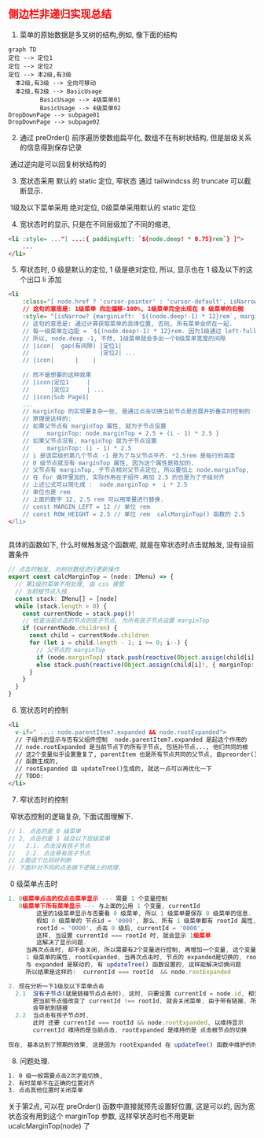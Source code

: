 ## <font color=red>侧边栏非递归实现总结</font>

1. 菜单的原始数据是多叉树的结构,例如, 像下面的结构

```mermaid
graph TD
定位 --> 定位1
定位 --> 定位2
定位 --> 本2级,有3级
  本2级,有3级 --> 全向可移动
  本2级,有3级 --> BasicUsage
         BasicUsage --> 4级菜单01
         BasicUsage --> 4级菜单02
DropDownPage --> subpage01
DropDownPage --> subpage02
```

2. 通过 preOrder() 前序遍历使数组扁平化, 数组不在有树状结构, 但是层级关系的信息得到保存记录

​      通过逆向是可以回复树状结构的

3. 宽状态采用 默认的 static 定位, 窄状态 通过 tailwindcss 的 truncate 可以截断显示.

​      1级及以下菜单采用 绝对定位, 0级菜单采用默认的 static 定位

4. 宽状态时的显示, 只是在不同层级加了不同的缩进, 

```html
<li :style= ..."[ ...:{ paddingLeft: `${node.deep! * 0.75}rem`} ]"> 
    ...
</li>
```

5. 窄状态时, 0 级是默认的定位, 1 级是绝对定位, 所以, 显示也在 1 级及以下的这个出口 li 添加

```html
<li 
    :class="[ node.href ? 'cursor-pointer' : 'cursor-default', isNarrow ? 'absolute flex left-full px-4  bg-purple-900 ' : '', ]"
    // 这句的意思是: 1级菜单 向左偏移-100%, 1级菜单完全出现在 0 级菜单的右侧
    :style= "[isNarrow? {marginLeft: `${(node.deep!-1) * 12}rem`, marginTop: `${node.marginTop}rem` }: ... > 
    // 这句的意思是: 通过计算获取菜单的具体位置, 否则, 所有菜单会挤在一起.
    // 每一级菜单左边距 = `${(node.deep!-1) * 12}rem. 因为1级通过 left-full 右偏了.
    // 所以, node.deep -1, 不然, 1级菜单就会多出一个0级菜单宽度的间隙
    // |icon|  gap(有间隙) |定位1| 
    //                    |定位2| ...
    // |icon|      |    |
             
    // 而不是想要的这种效果
    // |icon|定位1     | 
    //      |定位2     | ...   
    // |icon|Sub Page1|
    ...
    // marginTop 的实现要复杂一些, 是通过点击切换当前节点是否展开折叠实时控制的
    // 原理是这样的:
    // 如果父节点有 marginTop 属性, 就为子节点设置 
    //     marginTop: node.marginTop + 2.5 + (i - 1) * 2.5 }         
    // 如果父节点没有, marginTop 就为子节点设置              
    //     marginTop: (i - 1) * 2.5 
    // i 是该层级的第几个节点 -1 是为了与父节点平齐. *2.5rem 是每行的高度
    // 0 级节点就没有 marginTop 属性, 因为这个属性是我加的.
    // 父节点有 marginTop, 子节点相对父节点定位, 所以要加上 node.marginTop,
    // 在 for 循环里加的, 实际作用在子组件.再加 2.5 的也是为了子级对齐
    // 上述公式可以简化成 :  node.marginTop +  i * 2.5 
    // 单位也是 rem
    // 上面的数字 12, 2.5 rem 可以用常量进行替换. 
    // const MARGIN_LEFT = 12 // 单位 rem
    // const ROW_HEIGHT = 2.5 // 单位 rem  calcMarginTop() 函数的 2.5         
</li>
   
```

具体的函数如下, 什么时候触发这个函数呢, 就是在窄状态时点击就触发, 没有设前置条件

```ts
// 点击时触发, 对树状数组进行更新操作
export const calcMarginTop = (node: IMenu) => {
  // 第1级的菜单不用处理, 由 css 接管
  // 当前根节点入栈
  const stack: IMenu[] = [node]
  while (stack.length > 0) {
    const currentNode = stack.pop()!
    // 检查当前点击的节点的孩子节点, 为所有孩子节点设置 marginTop
    if (currentNode.children) {
      const child = currentNode.children
      for (let i = child.length - 1; i >= 0; i--) {
        // 父节点的 marginTop
        if (node.marginTop) stack.push(reactive(Object.assign(child[i]!, { marginTop: node.marginTop + i * 2.5 })))
        else stack.push(reactive(Object.assign(child[i]!, { marginTop: (i - 1) * 2.5 })))
      }
    }
  }
}
```

6. 宽状态时的控制

```html
<li
  v-if=" ...: node.parentItem?.expanded && node.rootExpanded">
  // 子组件的显示与否有父组件控制  node.parentItem?.expanded 是起这个作用的
  // node.rootExpanded 是当前节点下的所有子节点, 包括孙节点..., 他们共同的根
  // 这2个变量似乎设置重复了, parentItem 也是所有节点共同的父节点, 由preorder()
  // 函数生成的, 
  // rootExpanded 由 updateTree()生成的, 就这一点可以再优化一下
  // TODO: 
</li>

```

7. 窄状态时的控制

​        窄状态控制的逻辑复杂, 下面试图理解下.

   ```ts
   // 1. 点击的是 0 级菜单
   // 2, 点击的是 1 级及以下层级菜单
   //   2.1. 点击没有孩子节点
   //   2.2. 点击带有孩子节点
   // 上面这个比较好判断
   // 下面针对不同的点击做下逻辑上的梳理.
   ```

​         0 级菜单点击时

```ts
1. 0级菜单点击的仅点击菜单显示 --- 需要 1 个变量控制
   0级菜单下所有菜单显示 --- 与上面的公用 1 个变量, currentId
        这里的1级菜单显示与否要看 0 级菜单, 所以 1 级菜单要保存 0 级菜单的信息.
        假如 0 级菜单的 节点id = '0000', 那么, 所有 1 级菜单都有 rootId 属性, 
        rootId = '0000', 点击 0 级后, currentId = '0000', 
        这样, 当设置 currentId === rootId 时, 就会显示 1级菜单
        这解决了显示问题. 
     当再次点击时, 却不会关闭, 所以需要有2个变量进行控制, 再增加一个变量, 这个变量作为
     1 级菜单的属性, rootExpanded, 当再次点击时, 节点的 expanded是切换的, rootExpanded 
     与 expanded 是联动的, 有 updateTree() 函数设置的, 这样能解决切换问题
     所以结果是这样的:  currentId === rootId  && node.rootExpanded

2. 现在分析一下1级及以下菜单点击 
  2.1  没有子节点(就是链接节点点击时), 这时, 只要设置 currentId = node.id, 相当于
       把当前节点值改变了 currentId !== rootId, 就会关闭菜单, 由于带有链接, 所以
       会导航到链接
  2.2  当点击有孩子节点时, 
       此时 还要 currentId === rootId && node.rootExpanded, 以维持显示
       currentId 维持的是当前点击, rootExpanded 是维持的是 点击根节点的切换
       
现在, 基本达到了预期的效果, 这是因为 rootExpanded 在 updateTee() 函数中维护的时候. 是从当前节点开始的, 可以进行切换
```

8. 问题处理. 

```html
1. 0 级一般需要点击2次才能切换, 
2. 有时菜单不在正确的位置对齐
3. 点击其他位置时关闭菜单
```

关于第2点, 可以在 preOrder() 函数中直接就预先设置好位置, 这是可以的, 因为宽状态没有用到这个 marginTop 参数, 这样窄状态时也不用更新 ucalcMarginTop(node) 了









